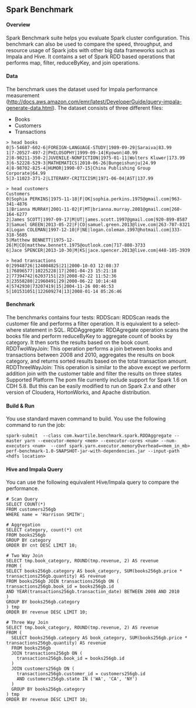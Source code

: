 ## Spark Benchmark

#### Overview
Spark Benchmark suite helps you evaluate Spark cluster configuration.  This benchmark can also be used to compare the speed, throughput, and resource usage of Spark jobs with other big data frameworks such as Impala and Hive. It contains a set of Spark RDD based operations that performs map, filter, reduceByKey, and join operations.

#### Data
The benchmark uses the dataset used for Impala performance measurement (http://docs.aws.amazon.com/emr/latest/DeveloperGuide/query-impala-generate-data.html).  The dataset consists of three different files:
* Books
* Customers
* Transactions

```
> head books
0|5-54687-602-6|FOREIGN-LANGUAGE-STUDY|1989-09-29|Saraiva|83.99
1|7-20527-497-2|PHILOSOPHY|1999-09-14|Kyowon|40.99
2|8-98211-350-2|JUVENILE-NONFICTION|1975-01-11|Wolters Kluwer|173.99
3|6-52228-529-3|MATHEMATICS|2010-06-26|Bungeishunju|24.99
4|8-98702-825-4|HUMOR|1990-07-15|China Publishing Group Corporate|64.99
5|3-11023-371-2|LITERARY-CRITICISM|1971-06-04|AST|137.99
```

```
> head customers
Customers
0|Sophia PERKINS|1975-11-18|F|OK|sophia.perkins.1975@gmail.com|963-341-4876
1|Brianna MURRAY|2001-11-02|F|MT|brianna.murray.2001@gmail.com|260-164-6277
2|James SCOTT|1997-09-17|M|UT|james.scott.1997@gmail.com|920-899-8587
3|Samuel GREEN|2013-05-22|F|CO|samuel.green.2013@live.com|263-707-8321
4|Logan COLEMAN|1997-12-10|F|NE|logan.coleman.1997@hotmail.com|333-318-5685
5|Matthew BENNETT|1975-12-26|M|CO|matthew.bennett.1975@outlook.com|717-808-3733
6|Jace SPENCER|2013-10-30|M|KS|jace.spencer.2013@live.com|448-105-3939
```

```
> head transactions
0|29948726|124004825|21|2000-10-03 12:08:37
1|76896577|10225228|17|2001-04-23 15:21:18
2|77394742|62037151|23|2008-02-22 11:52:36
3|23558280|21960491|29|2000-06-22 10:14:48
4|5742930|73207419|15|2004-11-26 00:46:53
5|101531051|122609274|13|2008-01-14 05:26:46
```
#### Benchmark
The benchmarks contains four tests:
RDDScan: RDDScan reads the customer file and performs a filter operation.  It is equivalent to a select-where statement in SQL.
RDDAggregate: RDDAgregate operation scans the books file and perform reduceByKey to aggregate count of books by category.  It then sorts the results based on the book count.
RDDTwoWayJoin: This operation performs a join between books and transactions between 2008 and 2010, aggregates the results on book category, and returns sorted results based on the total transaction amount.
RDDThreeWayJoin: This operation is similar to the above except we perform addition join with the customer table and filter the results on three states
Supported Platform
The pom file currently include support for Spark 1.6 on CDH 5.8.  But this can be easily modified to run on Spark 2.x and other version of Cloudera, HortonWorks, and Apache distribution.

#### Build & Run
You use standard maven command to build.  You use the following command to run the job:
```
spark-submit  --class com.kwartile.benchmark.spark.RDDAggregate --master yarn --executor-memory <mem> --executor-cores <num> --num-executors <num>  --conf spark.yarn.executor.memoryOverhead=<mem_in_mb> perf-benchmark-1.0-SNAPSHOT-jar-with-dependencies.jar --input-path <hdfs location>
```
#### Hive and Impala Query
You can use the following equivalent Hive/Impala query to compare the performance.

```
# Scan Query
SELECT COUNT(*)
FROM customers256gb
WHERE name = 'Harrison SMITH';
```

```
# Aggregation
SELECT category, count(*) cnt
FROM books256gb
GROUP BY category
ORDER BY cnt DESC LIMIT 10;
```

```
# Two Way Join
SELECT tmp.book_category, ROUND(tmp.revenue, 2) AS revenue
FROM (
SELECT books256gb.category AS book_category, SUM(books256gb.price * transactions256gb.quantity) AS revenue
FROM books256gb JOIN transactions256gb ON (
transactions256gb.book_id = books256gb.id
AND YEAR(transactions256gb.transaction_date) BETWEEN 2008 AND 2010
)
GROUP BY books256gb.category
) tmp
ORDER BY revenue DESC LIMIT 10;
```

```
# Three Way Join
SELECT tmp.book_category, ROUND(tmp.revenue, 2) AS revenue
FROM (
  SELECT books256gb.category AS book_category, SUM(books256gb.price * transactions256gb.quantity) AS revenue
  FROM books256gb
  JOIN transactions256gb ON (
    transactions256gb.book_id = books256gb.id
  )
  JOIN customers256gb ON (
    transactions256gb.customer_id = customers256gb.id
    AND customers256gb.state IN ('WA', 'CA', 'NY')
  )
  GROUP BY books256gb.category
) tmp
ORDER BY revenue DESC LIMIT 10;
```

